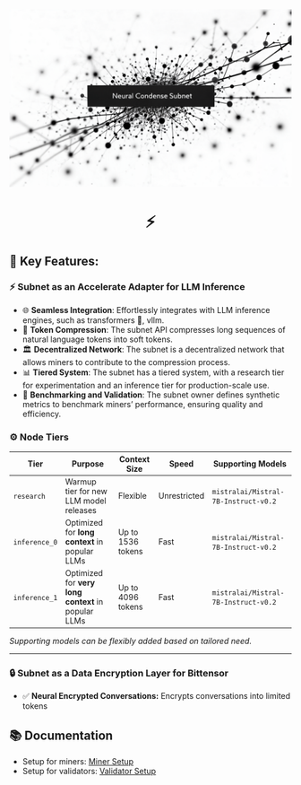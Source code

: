 <div align="center">
<picture>
    <source srcset="./assets/images/condense-main.png">
    <img src="./assets/images/condense-main.png" alt="Neural Condense Subnet" style="width:800px;">

</picture>
</div>

<div align="center">

# ⚡ 

</div>


## 🌟 Key Features:

### ⚡ Subnet as an Accelerate Adapter for LLM Inference
- 🌐 **Seamless Integration**: Effortlessly integrates with LLM inference engines, such as transformers 🤗, vllm.
- 🧩 **Token Compression**: The subnet API compresses long sequences of natural language tokens into soft tokens.
- 🏛️ **Decentralized Network**: The subnet is a decentralized network that allows miners to contribute to the compression process.
- 📊 **Tiered System**: The subnet has a tiered system, with a research tier for experimentation and an inference tier for production-scale use.
- 📏 **Benchmarking and Validation**: The subnet owner defines synthetic metrics to benchmark miners’ performance, ensuring quality and efficiency.

### ⚙️ Node Tiers


| **Tier**       | **Purpose**                           | **Context Size**         | **Speed**     | **Supporting Models**               |
|----------------|---------------------------------------|---------------------------|---------------|--------------------------------------|
| `research`     | Warmup tier for new LLM model releases | Flexible                  | Unrestricted  | `mistralai/Mistral-7B-Instruct-v0.2` |
| `inference_0`  | Optimized for **long context** in popular LLMs | Up to 1536 tokens       | Fast         | `mistralai/Mistral-7B-Instruct-v0.2` |
| `inference_1`  | Optimized for **very long context** in popular LLMs | Up to 4096 tokens       | Fast         | `mistralai/Mistral-7B-Instruct-v0.2` |

*Supporting models can be flexibly added based on tailored need.*


--- 


### 🔒 Subnet as a Data Encryption Layer for Bittensor
- ✅ **Neural Encrypted Conversations:** Encrypts conversations into limited tokens


## 📚 Documentation
- Setup for miners: [Miner Setup](./docs/miner.md)
- Setup for validators: [Validator Setup](./docs/validator.md)
